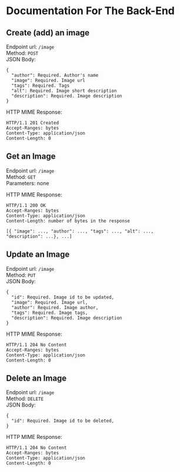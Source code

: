 # Documentation For The Back-End

## Create (add) an image

Endpoint url: ```/image``` \
Method: ```POST``` \
JSON Body:
```
{
  "author": Required. Author's name
  "image": Required. Image url
  "tags": Required. Tags
  "alt": Required. Image short description
  "description": Required. Image description
}
```

HTTP MIME Response:
```
HTTP/1.1 201 Created
Accept-Ranges: bytes
Content-Type: application/json
Content-Length: 0
```
## Get an Image

Endpoint url: ```/image``` \
Method: ```GET``` \
Parameters: none

HTTP MIME Response:
```
HTTP/1.1 200 OK
Accept-Ranges: bytes
Content-Type: application/json
Content-Length: number of bytes in the response

[{ "image": ..., "author": ..., "tags": ..., "alt": ..., "description": ...}, ...]
```

## Update an Image

Endpoint url: ```/image``` \
Method: ```PUT``` \
JSON Body:
```
{
  "id": Required. Image id to be updated,
  "image": Required. Image url,
  "author": Required. Image author,
  "tags": Required. Image tags,
  "description": Required. Image description
}
```
HTTP MIME Response:
```
HTTP/1.1 204 No Content
Accept-Ranges: bytes
Content-Type: application/json
Content-Length: 0
```

## Delete an Image

Endpoint url: ```/image``` \
Method: ```DELETE``` \
JSON Body:
```
{
  "id": Required. Image id to be deleted,
}
```
HTTP MIME Response:
```
HTTP/1.1 204 No Content
Accept-Ranges: bytes
Content-Type: application/json
Content-Length: 0
```
